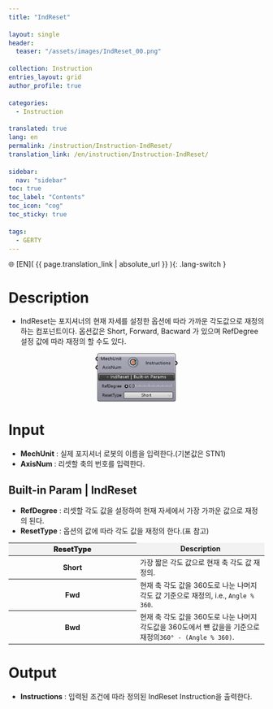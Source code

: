 ```yaml
---
title: "IndReset"

layout: single
header:
  teaser: "/assets/images/IndReset_00.png"

collection: Instruction
entries_layout: grid
author_profile: true

categories:
  - Instruction

translated: true
lang: en
permalink: /instruction/Instruction-IndReset/
translation_link: /en/instruction/Instruction-IndReset/

sidebar:
  nav: "sidebar"
toc: true
toc_label: "Contents"
toc_icon: "cog"
toc_sticky: true

tags: 
  - GERTY
---
```

🌐 [EN]( {{ page.translation_link | absolute_url }} ){: .lang-switch }

# Description

* IndReset는 포지셔너의 현재 자세를 설정한 옵션에 따라 가까운 각도값으로 재정의하는 컴포넌트이다.
옵션값은 Short, Forward, Bacward 가 있으며 RefDegree 설정 값에 따라 재정의 할 수도 있다.

<p align="center">  <img src="/assets/images/IndReset_00.png" align="center" width="32%"></p>

# Input

* **MechUnit** : 실제 포지셔너 로봇의 이름을 입력한다.(기본값은 STN1) 
* **AxisNum** : 리셋할 축의 번호를 입력한다.

## Built-in Param | IndReset

* **RefDegree** : 리셋할 각도 값을 설정하여 현재 자세에서 가장 가까운 값으로 재정의 된다.
* **ResetType** : 옵션의 값에 따라 각도 값을 재정의 한다.(표 참고)

<p align="center">
<table style="border-collapse: collapse: width: 51 %; height: 150x;">
  <thead style="background-color: #F2F2F2; font-weight: bold; text-align: center;">
    <tr>
      <th style="width: 10%; height: 15px; text-align: center; font-weight: bolder;">ResetType</th>
      <td><strong>Description</strong></td>
    </tr>
  </thead>
  <tbody>   
    <tr>
      <th style="width: 25%; height: 15px; text-align: center; font-weight: bolder;">Short</th>
      <td style="width: 25%; height: 15px;">가장 짧은 각도 값으로 현재 축 각도 값 재정의.</td>
    </tr>
    <tr>  
      <th style="width: 25%; height: 15px; text-align: center; font-weight: bolder;">Fwd</th>
      <td style="width: 25%; height: 15px;">현재 축 각도 값을 360도로 나눈 나머지 각도 값 기준으로 재정의, i.e., <code>Angle % 360</code>.</td>
    </tr>
    <tr>
      <th style="width: 25%; height: 15px; text-align: center; font-weight: bolder;">Bwd</th>
      <td style="width: 25%; height: 15px;">현재 축 각도 값을 360도로 나눈 나머지 각도값을 360도에서 뺸 값을을 기준으로 재정의<code>360° - (Angle % 360)</code>.</td>
    </tr>
  </tbody>
</table>
</p>


# Output

* **Instructions** : 입력된 조건에 따라 정의된 IndReset Instruction을 출력한다.
